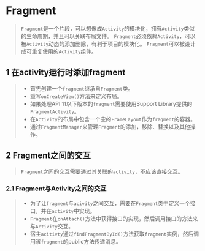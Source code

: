 # Fragment
> `Fragment`是一个片段，可以想像成`Activity`的模块化，拥有`Activity`类似的生命周期，并且可以关联布局文件。
> `Fragment`必须依赖`Activity`，可以被`Activity`动态的添加删除，有利于项目的模块化。
> `Fragment`可以被设计成可重复使用的`Activity`组件。
## 1 在activity运行时添加fragment
> * 首先创建一个`fragment`继承自`Fragment`类。
> * 重写`onCreateView()`方法来定义布局。
> * 如果处理API 11以下版本的`fragment`需要使用Support Library提供的`FragmentActivity`。
> * 在`Activity`的布局中包含一个空的`FrameLayout`作为`fragment`的容器。
> * 通过`FragmentManager`来管理`Fragment`的添加，移除、替换以及其他操作。
## 2 Fragment之间的交互
> `Fragment`之间的交互需要通过其关联的`activity`，不应该直接交互。
### 2.1 Fragment与Activity之间的交互
> * 为了让`fragment`与`acivity`之间交互，需要在`Fragment`类中定义一个接口，并在`activity`中实现。
> * `Fragment`在`onAttach()`方法中获得接口的实现，然后调用接口的方法来与`Activity`交互。
> * 宿主`acitivty`通过`findFragmentById()`方法获取`fragment`实例，然后调用该`fragment`的public方法传递消息。


